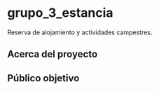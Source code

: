 # grupo_3_estancia
Reserva de alojamiento y actividades campestres.
## Acerca del proyecto
## Público objetivo
